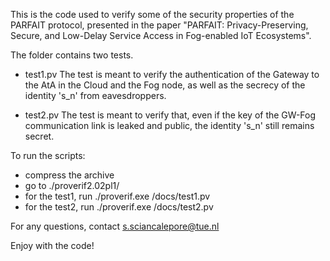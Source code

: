 This is the code used to verify some of the security properties of the PARFAIT protocol, presented in the paper "PARFAIT: Privacy-Preserving, Secure, and Low-Delay Service Access in Fog-enabled IoT Ecosystems".

The folder contains two tests.

- test1.pv 
The test is meant to verify the authentication of the Gateway to the AtA in the Cloud and the Fog node, as well as the secrecy of the identity 's_n' from eavesdroppers.

- test2.pv
The test is meant to verify that, even if the key of the GW-Fog communication link is leaked and public, the identity 's_n' still remains secret.

To run the scripts:
- compress the archive
- go to ./proverif2.02pl1/
- for the test1, run ./proverif.exe /docs/test1.pv 
- for the test2, run ./proverif.exe /docs/test2.pv 

For any questions, contact s.sciancalepore@tue.nl

Enjoy with the code!


